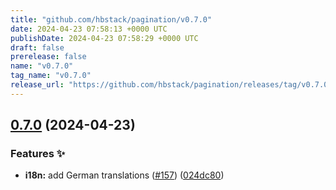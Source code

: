 ```yaml
---
title: "github.com/hbstack/pagination/v0.7.0"
date: 2024-04-23 07:58:13 +0000 UTC
publishDate: 2024-04-23 07:58:29 +0000 UTC
draft: false
prerelease: false
name: "v0.7.0"
tag_name: "v0.7.0"
release_url: "https://github.com/hbstack/pagination/releases/tag/v0.7.0"
---
```


## [0.7.0](https://github.com/hbstack/pagination/compare/v0.6.0...v0.7.0) (2024-04-23)


### Features ✨

* **i18n:** add German translations ([#157](https://github.com/hbstack/pagination/issues/157)) ([024dc80](https://github.com/hbstack/pagination/commit/024dc804911ce0a375860f0883bb7954372e9172))
